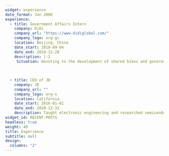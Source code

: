 ```yaml
---
widget: experience
date_format: Jan 2006
experience: 
  - title: Government Affairs Intern
    company: DiDi
    company_url: "https://www.didiglobal.com/"
    company_logo: org-gc
    location: Beijing, China
    date_start: 2018-09-04
    date_end: 2018-12-28
    description: |-2
     Situation: Devoting to the development of shared bikes and government-business relationship in DiDi.
    
    
             
  - title: CEO of JD
    company: JD
    company_url: ""
    company_logo: org-x
    location: California
    date_start: 2016-01-01
    date_end: 2020-12-31
    description: Taught electronic engineering and researched semiconductor physics.
widget_id: RECENT-POSTS
headless: true
weight: 40
title: Experience
subtitle: null
design:
  columns: "2"
---
```

